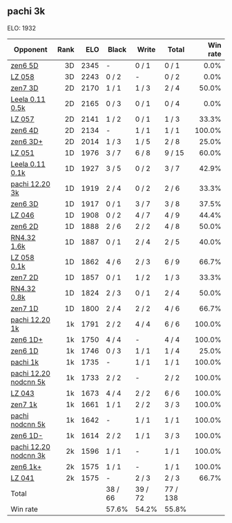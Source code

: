 ## pachi 3k ##

ELO: 1932

Opponent | Rank | ELO | Black | Write | Total | Win rate
---------|-----:|----:|-------|-------|-------|-------:
[zen6 5D](zen6%205D.md) | 3D | 2345 | - | 0 / 1 | 0 / 1 | 0.0%
[LZ 058](LZ%20058.md) | 3D | 2243 | 0 / 2 | - | 0 / 2 | 0.0%
[zen7 3D](zen7%203D.md) | 2D | 2170 | 1 / 1 | 1 / 3 | 2 / 4 | 50.0%
[Leela 0.11 0.5k](Leela%200.11%200.5k.md) | 2D | 2165 | 0 / 3 | 0 / 1 | 0 / 4 | 0.0%
[LZ 057](LZ%20057.md) | 2D | 2141 | 1 / 2 | 0 / 1 | 1 / 3 | 33.3%
[zen6 4D](zen6%204D.md) | 2D | 2134 | - | 1 / 1 | 1 / 1 | 100.0%
[zen6 3D+](zen6%203D+.md) | 2D | 2014 | 1 / 3 | 1 / 5 | 2 / 8 | 25.0%
[LZ 051](LZ%20051.md) | 1D | 1976 | 3 / 7 | 6 / 8 | 9 / 15 | 60.0%
[Leela 0.11 0.1k](Leela%200.11%200.1k.md) | 1D | 1927 | 3 / 5 | 0 / 2 | 3 / 7 | 42.9%
[pachi 12.20 3k](pachi%2012.20%203k.md) | 1D | 1919 | 2 / 4 | 0 / 2 | 2 / 6 | 33.3%
[zen6 3D](zen6%203D.md) | 1D | 1917 | 0 / 1 | 3 / 7 | 3 / 8 | 37.5%
[LZ 046](LZ%20046.md) | 1D | 1908 | 0 / 2 | 4 / 7 | 4 / 9 | 44.4%
[zen6 2D](zen6%202D.md) | 1D | 1888 | 2 / 6 | 2 / 2 | 4 / 8 | 50.0%
[RN4.32 1.6k](RN4.32%201.6k.md) | 1D | 1887 | 0 / 1 | 2 / 4 | 2 / 5 | 40.0%
[LZ 058 0.1k](LZ%20058%200.1k.md) | 1D | 1862 | 4 / 6 | 2 / 3 | 6 / 9 | 66.7%
[zen7 2D](zen7%202D.md) | 1D | 1857 | 0 / 1 | 1 / 2 | 1 / 3 | 33.3%
[RN4.32 0.8k](RN4.32%200.8k.md) | 1D | 1824 | 2 / 3 | 0 / 1 | 2 / 4 | 50.0%
[zen7 1D](zen7%201D.md) | 1D | 1800 | 2 / 4 | 2 / 2 | 4 / 6 | 66.7%
[pachi 12.20 1k](pachi%2012.20%201k.md) | 1k | 1791 | 2 / 2 | 4 / 4 | 6 / 6 | 100.0%
[zen6 1D+](zen6%201D+.md) | 1k | 1750 | 4 / 4 | - | 4 / 4 | 100.0%
[zen6 1D](zen6%201D.md) | 1k | 1746 | 0 / 3 | 1 / 1 | 1 / 4 | 25.0%
[pachi 1k](pachi%201k.md) | 1k | 1735 | - | 1 / 1 | 1 / 1 | 100.0%
[pachi 12.20 nodcnn 5k](pachi%2012.20%20nodcnn%205k.md) | 1k | 1733 | 2 / 2 | - | 2 / 2 | 100.0%
[LZ 043](LZ%20043.md) | 1k | 1673 | 4 / 4 | 2 / 2 | 6 / 6 | 100.0%
[zen7 1k](zen7%201k.md) | 1k | 1661 | 1 / 1 | 2 / 2 | 3 / 3 | 100.0%
[pachi nodcnn 5k](pachi%20nodcnn%205k.md) | 1k | 1642 | - | 1 / 1 | 1 / 1 | 100.0%
[zen6 1D-](zen6%201D-.md) | 1k | 1614 | 2 / 2 | 1 / 1 | 3 / 3 | 100.0%
[pachi 12.20 nodcnn 3k](pachi%2012.20%20nodcnn%203k.md) | 2k | 1596 | 1 / 1 | - | 1 / 1 | 100.0%
[zen6 1k+](zen6%201k+.md) | 2k | 1575 | 1 / 1 | - | 1 / 1 | 100.0%
[LZ 041](LZ%20041.md) | 2k | 1575 | - | 2 / 3 | 2 / 3 | 66.7%
Total | | | 38 / 66 | 39 / 72 | 77 / 138 | 
Win rate| | | 57.6% | 54.2% | 55.8% | 
